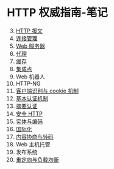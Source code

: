 # HTTP 权威指南-笔记

3. [HTTP 报文](https://github.com/liutao2428118/http-note/blob/master/3-HTTP%E6%8A%A5%E6%96%87.md)
4. [连接管理](https://github.com/liutao2428118/http-note/blob/master/4-%E8%BF%9E%E6%8E%A5%E7%AE%A1%E7%90%86.md)
5. [Web 服务器](https://github.com/liutao2428118/http-note/blob/master/5-web%E6%9C%8D%E5%8A%A1%E5%99%A8.md)
6. [代理](https://github.com/liutao2428118/http-note/blob/master/6-%E4%BB%A3%E7%90%86.md)
7. [缓存](https://github.com/liutao2428118/http-note/blob/master/7-%E7%BC%93%E5%AD%98.md)
8. [集成点](https://github.com/liutao2428118/http-note/blob/master/8-%E9%9B%86%E6%88%90%E7%82%B9.md)
9. Web 机器人
10. HTTP-NG
11. [客户端识别与 cookie 机制](https://github.com/liutao2428118/http-note/blob/master/11-%E5%AE%A2%E6%88%B7%E7%AB%AF%E8%AF%86%E5%88%AB%E4%B8%8Ecookie%E6%9C%BA%E5%88%B6.md)
12. [基本认证机制](https://github.com/liutao2428118/http-note/blob/master/12-%E5%9F%BA%E6%9C%AC%E8%AE%A4%E8%AF%81%E6%9C%BA%E5%88%B6.md)
13. [摘要认证](https://github.com/liutao2428118/http-note/blob/master/13-%E6%91%98%E8%A6%81%E8%AE%A4%E8%AF%81.md)
14. [安全 HTTP](https://github.com/liutao2428118/http-note/blob/master/14-%E5%AE%89%E5%85%A8HTTP.md)
15. [实体与编码](https://github.com/liutao2428118/http-note/blob/master/15-%E5%AE%9E%E4%BD%93%E4%B8%8E%E7%BC%96%E7%A0%81.md)
16. [国际化](https://github.com/liutao2428118/http-note/blob/master/16-%E5%9B%BD%E9%99%85%E5%8C%96.md)
17. [内容协商与转码](https://github.com/liutao2428118/http-note/blob/master/17-%E5%86%85%E5%AE%B9%E5%8D%8F%E5%95%86%E4%B8%8E%E8%BD%AC%E7%A0%81.md)
18. Web 主机托管
19. 发布系统
20. [重定向与负载均衡](https://github.com/liutao2428118/http-note/blob/master/20-%E9%87%8D%E5%AE%9A%E5%90%91%E4%B8%8E%E8%B4%9F%E8%BD%BD%E5%9D%87%E8%A1%A1.md)

